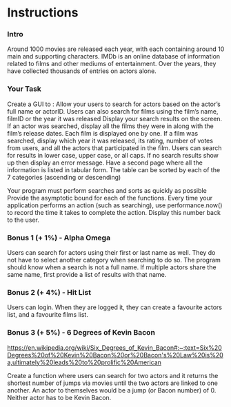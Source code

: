 # Instructions

### Intro

Around 1000 movies are released each year, with each containing around 10 main and supporting characters. IMDb is an online database of information related to films and other mediums of entertainment. Over the years, they have collected thousands of entries on actors alone. 
### Your Task
Create a GUI to :
Allow your users to search for actors based on the actor’s full name or actorID. 
Users can also search for films using the film’s name, filmID or the year it was released
Display your search results on the screen. If an actor was searched, display all the films they were in along with the film’s release dates. Each film is displayed one by one.
If a film was searched, display which year it was released, its rating, number of votes from users, and all the actors that participated in the film.
Users can search for results in lower case, upper case, or all caps. If no search results show up then display an error message.
Have a second page where all the information is listed in tabular form.
The table can be sorted by each of the 7 categories (ascending or descending)


Your program must perform searches and sorts as quickly as possible
Provide the asymptotic bound for each of the functions.
Every time your application performs an action (such as searching), use performance.now() to record the time it takes to complete the action. Display this number back to the user. 

### Bonus 1 (+ 1%) - Alpha Omega
Users can search for actors using their first or last name as well. They do not have to select another category when searching to do so. The program should know when a search is not a full name. If multiple actors share the same name, first provide a list of results with that name.

### Bonus 2 (+ 4%) - Hit List
Users can login. When they are logged it, they can create a favourite actors list, and a favourite films list. 

### Bonus 3 (+ 5%) - 6 Degrees of Kevin Bacon
https://en.wikipedia.org/wiki/Six_Degrees_of_Kevin_Bacon#:~:text=Six%20Degrees%20of%20Kevin%20Bacon%20or%20Bacon's%20Law%20is%20a,ultimately%20leads%20to%20prolific%20American

Create a function where users can search for two actors and it returns the shortest number of jumps via movies until the two actors are linked to one another. An actor to themselves would be a jump (or Bacon number) of 0. Neither actor has to be Kevin Bacon.

